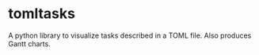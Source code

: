 # tomltasks
A python library to visualize tasks described in a TOML file. Also produces Gantt charts.
